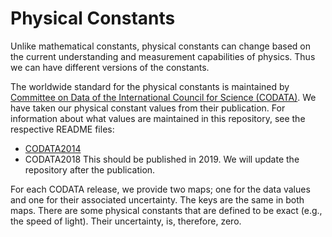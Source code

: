 # Physical Constants
Unlike mathematical constants, physical constants can change based on the current understanding and measurement capabilities of physics. Thus we can have different versions of the constants. 

The worldwide standard for the physical constants is maintained by [Committee on Data of the International Council for Science (CODATA)](https://www.codata.org). We have taken our physical constant values from their publication. For information about what values are maintained in this repository, see the respective README files:

- [CODATA2014](src/constants/physics/CODATA2014/README.md)
- CODATA2018 This should be published in 2019. We will update the repository after the publication.

For each CODATA release, we provide two maps; one for the data values and one for their associated uncertainty. The keys are the same in both maps. There are some physical constants that are defined to be exact (e.g., the speed of light). Their uncertainty, is, therefore, zero.
